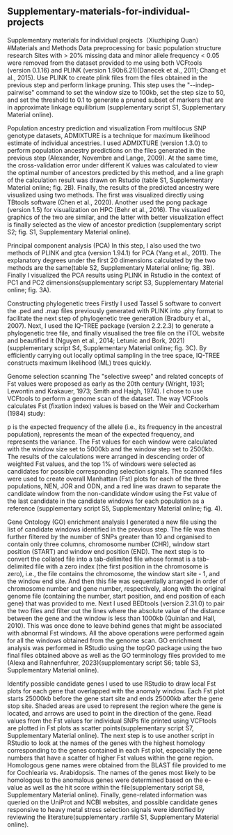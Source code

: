 ## Supplementary-materials-for-individual-projects
Supplementary materials for individual projects（Xiuzhiping Quan）
#Materials and Methods
Data preprocessing for basic population structure research
Sites with > 20% missing data and minor allele frequency < 0.05 were removed from the dataset provided to me using both VCFtools (version 0.1.16) and PLINK (version 1.90b6.21)(Danecek et al., 2011; Chang et al., 2015). Use PLINK to create plink files from the files obtained in the previous step and perform linkage pruning. This step uses the "--indep-pairwise" command to set the window size to 100kb, set the step size to 50, and set the threshold to 0.1 to generate a pruned subset of markers that are in approximate linkage equilibrium (supplementary script S1, Supplementary Material online).

Population ancestry prediction and visualization
From multilocus SNP genotype datasets, ADMIXTURE is a technique for maximum likelihood estimate of individual ancestries. I used ADMIXTURE (version 1.3.0) to perform population ancestry predictions on the files generated in the previous step (Alexander, Novembre and Lange, 2009). At the same time, the cross-validation error under different K values was calculated to view the optimal number of ancestors predicted by this method, and a line graph of the calculation result was drawn on Rstudio (table S1, Supplementary Material online; fig. 2B). Finally, the results of the predicted ancestry were visualized using two methods. The first was visualized directly using TBtools software (Chen et al., 2020). Another used the pong package (version 1.5) for visualization on HPC (Behr et al., 2016). The visualized graphics of the two are similar, and the latter with better visualization effect is finally selected as the view of ancestor prediction (supplementary script S2; fig. S1, Supplementary Material online). 

Principal component analysis (PCA)
In this step, I also used the two methods of PLINK and gtca (version 1.94.1) for PCA (Yang et al., 2011). The explanatory degrees under the first 20 dimensions calculated by the two methods are the same(table S2, Supplementary Material online; fig. 3B). Finally I visualized the PCA results using PLINK in Rstudio in the context of PC1 and PC2 dimensions(supplementary script S3, Supplementary Material online; fig. 3A).

Constructing phylogenetic trees
Firstly I used Tassel 5 software to convert the .ped and .map files previously generated with PLINK into .phy format to facilitate the next step of phylogenetic tree generation (Bradbury et al., 2007). Next, I used the IQ-TREE package (version 2.2.2.3) to generate a phylogenetic tree file, and finally visualised the tree file on the iTOL website and beautified it (Nguyen et al., 2014; Letunic and Bork, 2021)(supplementary script S4, Supplementary Material online; fig. 3C). By efficiently carrying out locally optimal sampling in the tree space, IQ-TREE constructs maximum likelihood (ML) trees quickly.

Genome selection scanning
The "selective sweep" and related concepts of Fst values were proposed as early as the 20th century (Wright, 1931; Lewontin and Krakauer, 1973; Smith and Haigh, 1974). I chose to use VCFtools to perform a genome scan of the dataset. The way VCFtools calculates Fst (fixation index) values is based on the Weir and Cockerham (1984) study:

p is the expected frequency of the allele (i.e., its frequency in the ancestral population),  represents the mean of the expected frequency, and  represents the variance. The Fst values for each window were calculated with the window size set to 5000kb and the window step set to 2500kb. The results of the calculations were arranged in descending order of weighted Fst values, and the top 1% of windows were selected as candidates for possible corresponding selection signals. The scanned files were used to create overall Manhattan (Fst) plots for each of the three populations, NEN, JOR and ODN, and a red line was drawn to separate the candidate window from the non-candidate window using the Fst value of the last candidate in the candidate windows for each population as a reference (supplementary script S5, Supplementary Material online; fig. 4).

Gene Ontology (GO) enrichment analysis
I generated a new file using the list of candidate windows identified in the previous step. The file was then further filtered by the number of SNPs greater than 10 and organised to contain only three columns, chromosome number (CHR), window start position (START) and window end position (END). The next step is to convert the collated file into a tab-delimited file whose format is a tab-delimited file with a zero index (the first position in the chromosome is zero), i.e., the file contains the chromosome, the window start site - 1, and the window end site. And then this file was sequentially arranged in order of chromosome number and gene number, respectively, along with the original genome file (containing the number, start position, and end position of each gene) that was provided to me. Next I used BEDtools (version 2.31.0) to pair the two files and filter out the lines where the absolute value of the distance between the gene and the window is less than 1000kb (Quinlan and Hall, 2010). This was once done to leave behind genes that might be associated with abnormal Fst windows. All the above operations were performed again for all the windows obtained from the genome scan. GO enrichment analysis was performed in RStudio using the topGO package using the two final files obtained above as well as the GO terminology files provided to me (Alexa and Rahnenfuhrer, 2023)(supplementary script S6; table S3, Supplementary Material online).

Identify possible candidate genes
I used to use RStudio to draw local Fst plots for each gene that overlapped with the anomaly window. Each Fst plot starts 25000kb before the gene start site and ends 25000kb after the gene stop site. Shaded areas are used to represent the region where the gene is located, and arrows are used to point in the direction of the gene. Read values from the Fst values for individual SNPs file printed using VCFtools are plotted in Fst plots as scatter points(supplementary script S7, Supplementary Material online).
The next step is to use another script in RStudio to look at the names of the genes with the highest homology corresponding to the genes contained in each Fst plot, especially the gene numbers that have a scatter of higher Fst values within the gene region. Homologous gene names were obtained from the BLAST file provided to me for Cochlearia vs. Arabidopsis. The names of the genes most likely to be homologous to the anomalous genes were determined based on the e-value as well as the hit score within the file(supplementary script S8, Supplementary Material online).
Finally, gene-related information was queried on the UniProt and NCBI websites, and possible candidate genes responsive to heavy metal stress selection signals were identified by reviewing the literature(supplementary .rarfile S1, Supplementary Material online).
